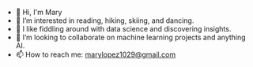 - 👋 Hi, I'm Mary
- 👀 I’m interested in reading, hiking, skiing, and dancing.
- 🌱 I like fiddling around with data science and discovering insights.
- 💞️ I’m looking to collaborate on machine learning projects and anything AI. 
- 📫 How to reach me: marylopez1029@gmail.com

<!---
marylopez1029/marylopez1029 is a ✨ special ✨ repository because its `README.md` (this file) appears on your GitHub profile.
You can click the Preview link to take a look at your changes.
--->

